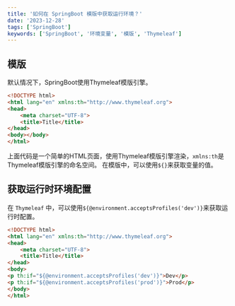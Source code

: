 ```yaml
---
title: '如何在 SpringBoot 模版中获取运行环境？'
date: '2023-12-28'
tags: ['SpringBoot']
keywords: ['SpringBoot', '环境变量', '模版', 'Thymeleaf']
---
```


## 模版

默认情况下，SpringBoot使用Thymeleaf模版引擎。

```html
<!DOCTYPE html>
<html lang="en" xmlns:th="http://www.thymeleaf.org">
<head>
    <meta charset="UTF-8">
    <title>Title</title>
</head>
<body></body>
</html>
```
上面代码是一个简单的HTML页面，使用Thymeleaf模版引擎渲染，`xmlns:th`是Thymeleaf模版引擎的命名空间。
在模版中，可以使用`${}`来获取变量的值。

## 获取运行时环境配置

在 `Thymeleaf` 中，可以使用`${@environment.acceptsProfiles('dev')}`来获取运行时配置。

```html
<!DOCTYPE html>
<html lang="en" xmlns:th="http://www.thymeleaf.org">
<head>
    <meta charset="UTF-8">
    <title>Title</title>
</head>
<body>
<p th:if="${@environment.acceptsProfiles('dev')}">Dev</p>
<p th:if="${@environment.acceptsProfiles('prod')}">Prod</p>
</body>
</html>
```
